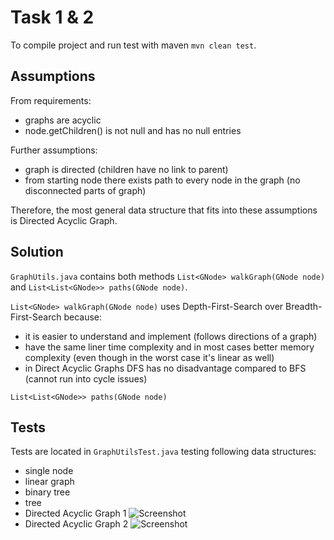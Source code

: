 # Task 1 & 2

To compile project and run test with maven `mvn clean test`.

## Assumptions
From requirements:
- graphs are acyclic
- node.getChildren() is not null and has no null entries

Further assumptions:
- graph is directed (children have no link to parent)
- from starting node there exists path to every node in the graph (no disconnected parts of graph)

Therefore, the most general data structure that fits into these assumptions is Directed Acyclic Graph.

## Solution
`GraphUtils.java` contains both methods `List<GNode> walkGraph(GNode node)` and `List<List<GNode>> paths(GNode node)`.

`List<GNode> walkGraph(GNode node)` uses Depth-First-Search over Breadth-First-Search because:
- it is easier to understand and implement (follows directions of a graph)
- have the same liner time complexity and in most cases better memory complexity (even though in the worst case it's linear as well)
- in Direct Acyclic Graphs DFS has no disadvantage compared to BFS (cannot run into cycle issues)

`List<List<GNode>> paths(GNode node)`

## Tests
Tests are located in `GraphUtilsTest.java` testing following data structures:
- single node
- linear graph
- binary tree
- tree
- Directed Acyclic Graph 1
![Screenshot](/docs/dag1.png)
- Directed Acyclic Graph 2
![Screenshot](/docs/dag2.png)










